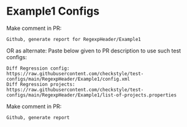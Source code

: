 # Example1 Configs
Make comment in PR:
```
Github, generate report for RegexpHeader/Example1
```
OR as alternate:
Paste below given to PR description to use such test configs:
```
Diff Regression config: https://raw.githubusercontent.com/checkstyle/test-configs/main/RegexpHeader/Example1/config.xml
Diff Regression projects: https://raw.githubusercontent.com/checkstyle/test-configs/main/RegexpHeader/Example1/list-of-projects.properties
```
Make comment in PR:
```
Github, generate report
```
